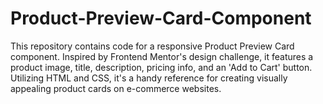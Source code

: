 # Product-Preview-Card-Component
This repository contains code for a responsive Product Preview Card component. Inspired by Frontend Mentor's design challenge, it features a product image, title, description, pricing info, and an 'Add to Cart' button. Utilizing HTML and CSS, it's a handy reference for creating visually appealing product cards on e-commerce websites.
